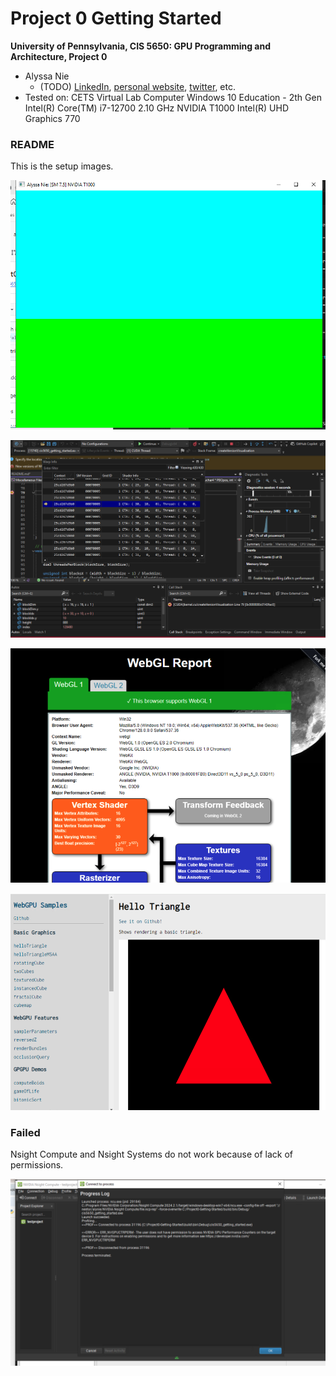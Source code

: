 Project 0 Getting Started
====================

**University of Pennsylvania, CIS 5650: GPU Programming and Architecture, Project 0**

* Alyssa Nie
  * (TODO) [LinkedIn](), [personal website](), [twitter](), etc.
* Tested on: CETS Virtual Lab Computer Windows 10 Education - 2th Gen Intel(R) Core(TM) i7-12700 2.10 GHz NVIDIA T1000 Intel(R) UHD Graphics 770

### README 

This is the setup images. 

![alt text](images/image.png)

![alt text](images/debug.png)

![web gl report](images/web_gl_report.png)

![web gpu report](images/webGPU.png)

### Failed 

Nsight Compute and Nsight Systems do not work because of lack of permissions. 

![failed web systems](images/failed_process_log.png)